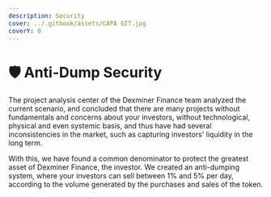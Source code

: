 ```yaml
---
description: Security
cover: ../.gitbook/assets/CAPA GIT.jpg
coverY: 0
---
```


# 🛡 Anti-Dump Security

The project analysis center of the Dexminer Finance team analyzed the current scenario, and concluded that there are many projects without fundamentals and concerns about your investors, without technological, physical and even systemic basis, and thus have had several inconsistencies in the market, such as capturing investors' liquidity in the long term.

With this, we have found a common denominator to protect the greatest asset of Dexminer Finance, the investor. We created an anti-dumping system, where your investors can sell between 1% and 5% per day, according to the volume generated by the purchases and sales of the token.
